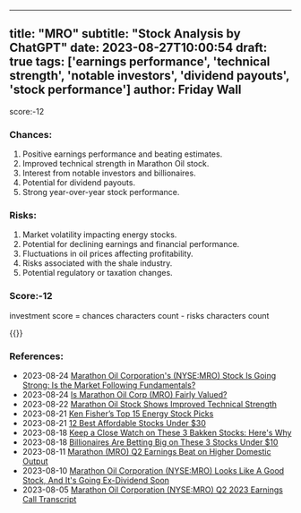 
---
title: "MRO"
subtitle: "Stock Analysis by ChatGPT"
date: 2023-08-27T10:00:54
draft: true
tags: ['earnings performance', 'technical strength', 'notable investors', 'dividend payouts', 'stock performance']
author: Friday Wall
---

score:-12
### Chances:
1. Positive earnings performance and beating estimates.
2. Improved technical strength in Marathon Oil stock.
3. Interest from notable investors and billionaires.
4. Potential for dividend payouts.
5. Strong year-over-year stock performance.
### Risks:
1. Market volatility impacting energy stocks.
2. Potential for declining earnings and financial performance.
3. Fluctuations in oil prices affecting profitability.
4. Risks associated with the shale industry.
5. Potential regulatory or taxation changes.
### Score:-12
investment score = chances characters count - risks characters count

{{<tradingview symbol="NYSE:MRO">}}
### References:
- 2023-08-24 [Marathon Oil Corporation's (NYSE:MRO) Stock Is Going Strong: Is the Market Following Fundamentals?](https://finance.yahoo.com/news/marathon-oil-corporations-nyse-mro-101338600.html?.tsrc=rss)
- 2023-08-24 [Is Marathon Oil Corp (MRO) Fairly Valued?](https://finance.yahoo.com/news/marathon-oil-corp-mro-fairly-233252190.html?.tsrc=rss)
- 2023-08-22 [Marathon Oil Stock Shows Improved Technical Strength](https://finance.yahoo.com/m/996eac00-be93-3e9f-85c8-73d262fd999d/marathon-oil-stock-shows.html?.tsrc=rss)
- 2023-08-21 [Ken Fisher’s Top 15 Energy Stock Picks](https://finance.yahoo.com/news/ken-fisher-top-15-energy-181444280.html?.tsrc=rss)
- 2023-08-21 [12 Best Affordable Stocks Under $30](https://finance.yahoo.com/news/12-best-affordable-stocks-under-174907417.html?.tsrc=rss)
- 2023-08-18 [Keep a Close Watch on These 3 Bakken Stocks: Here's Why](https://finance.yahoo.com/news/keep-close-watch-3-bakken-150400163.html?.tsrc=rss)
- 2023-08-18 [Billionaires Are Betting Big on These 3 Stocks Under $10](https://finance.yahoo.com/news/billionaires-betting-big-3-stocks-165942639.html?.tsrc=rss)
- 2023-08-11 [Marathon (MRO) Q2 Earnings Beat on Higher Domestic Output](https://finance.yahoo.com/news/marathon-mro-q2-earnings-beat-123000631.html?.tsrc=rss)
- 2023-08-10 [Marathon Oil Corporation (NYSE:MRO) Looks Like A Good Stock, And It's Going Ex-Dividend Soon](https://finance.yahoo.com/news/marathon-oil-corporation-nyse-mro-100257853.html?.tsrc=rss)
- 2023-08-05 [Marathon Oil Corporation (NYSE:MRO) Q2 2023 Earnings Call Transcript](https://finance.yahoo.com/news/marathon-oil-corporation-nyse-mro-102031169.html?.tsrc=rss)


                